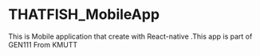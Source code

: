 # THATFISH_MobileApp
This is Mobile application that create with React-native .This app is part of GEN111 From KMUTT 
